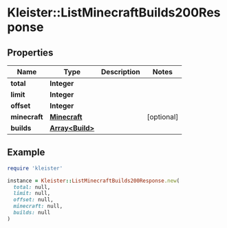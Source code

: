 # Kleister::ListMinecraftBuilds200Response

## Properties

| Name | Type | Description | Notes |
| ---- | ---- | ----------- | ----- |
| **total** | **Integer** |  |  |
| **limit** | **Integer** |  |  |
| **offset** | **Integer** |  |  |
| **minecraft** | [**Minecraft**](Minecraft.md) |  | [optional] |
| **builds** | [**Array&lt;Build&gt;**](Build.md) |  |  |

## Example

```ruby
require 'kleister'

instance = Kleister::ListMinecraftBuilds200Response.new(
  total: null,
  limit: null,
  offset: null,
  minecraft: null,
  builds: null
)
```


